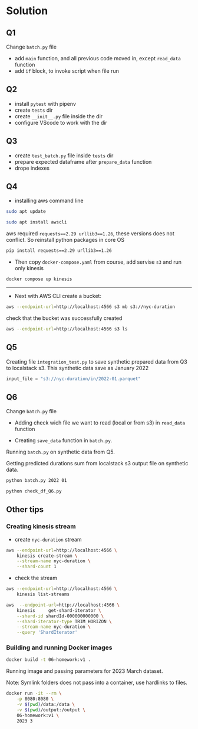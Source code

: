 # Solution

## Q1

Change `batch.py` file

* add `main` function, and all previous code moved in, except `read_data` function
* add `if` block, to invoke script when file run

## Q2

* install `pytest` with pipenv
* create `tests` dir
* create `__init__.py` file inside the dir
* configure VScode to work with the dir

## Q3

* create `test_batch.py` file inside `tests` dir
* prepare expected dataframe after `prepare_data` function
* drope indexes

## Q4

* installing aws command line

```bash
sudo apt update

sudo apt install awscli
```

aws required `requests==2.29 urllib3==1.26`, these versions does not conflict. So reinstall python packages in core OS

```bash
pip install requests==2.29 urllib3==1.26
```

* Then copy `docker-compose.yaml` from course, add servise `s3` and run only kinesis

```bash
docker compose up kinesis
```

---

* Next with AWS CLI create a bucket:

```bash
aws --endpoint-url=http://localhost:4566 s3 mb s3://nyc-duration
```

check that the bucket was successfully created

```bash
aws --endpoint-url=http://localhost:4566 s3 ls
```

## Q5

Creating file `integration_test.py` to save synthetic prepared data from Q3 to localstack s3. This synthetic data save as January 2022

```python
input_file = "s3://nyc-duration/in/2022-01.parquet"
```

## Q6

Change `batch.py` file

* Adding check wich file we want to read (local or from s3) in `read_data` function

* Creating `save_data` function in `batch.py`.

Running `batch.py` on synthetic data from Q5.

Getting predicted durations sum from localstack s3 output file on synthetic data.

```bash
python batch.py 2022 01

python check_df_Q6.py
```

## Other tips

### Creating kinesis stream

* create `nyc-duration` stream

```bash
aws --endpoint-url=http://localhost:4566 \
    kinesis create-stream \
    --stream-name nyc-duration \
    --shard-count 1
```

* check the stream

```bash
aws --endpoint-url=http://localhost:4566 \
    kinesis list-streams
```

```bash
aws  --endpoint-url=http://localhost:4566 \
    kinesis     get-shard-iterator \
    --shard-id shardId-000000000000 \
    --shard-iterator-type TRIM_HORIZON \
    --stream-name nyc-duration \
    --query 'ShardIterator'
```

### Building and running Docker images

```bash
docker build -t 06-homework:v1 .
```

Running image and passing parameters for 2023 March dataset.

Note: Symlink folders does not pass into a container, use hardlinks to files.

```bash
docker run -it --rm \
    -p 8080:8080 \
    -v $(pwd)/data:/data \
    -v $(pwd)/output:/output \
    06-homework:v1 \
    2023 3
```